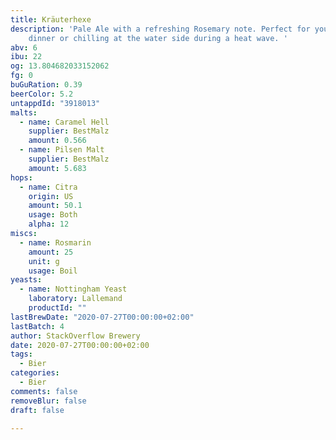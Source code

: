 ```yaml
---
title: Kräuterhexe
description: 'Pale Ale with a refreshing Rosemary note. Perfect for your fine steak
    dinner or chilling at the water side during a heat wave. '
abv: 6
ibu: 22
og: 13.804682033152062
fg: 0
buGuRation: 0.39
beerColor: 5.2
untappdId: "3918013"
malts:
  - name: Caramel Hell
    supplier: BestMalz
    amount: 0.566
  - name: Pilsen Malt
    supplier: BestMalz
    amount: 5.683
hops:
  - name: Citra
    origin: US
    amount: 50.1
    usage: Both
    alpha: 12
miscs:
  - name: Rosmarin
    amount: 25
    unit: g
    usage: Boil
yeasts:
  - name: Nottingham Yeast
    laboratory: Lallemand
    productId: ""
lastBrewDate: "2020-07-27T00:00:00+02:00"
lastBatch: 4
author: StackOverflow Brewery
date: 2020-07-27T00:00:00+02:00
tags:
  - Bier
categories:
  - Bier
comments: false
removeBlur: false
draft: false

---
```

